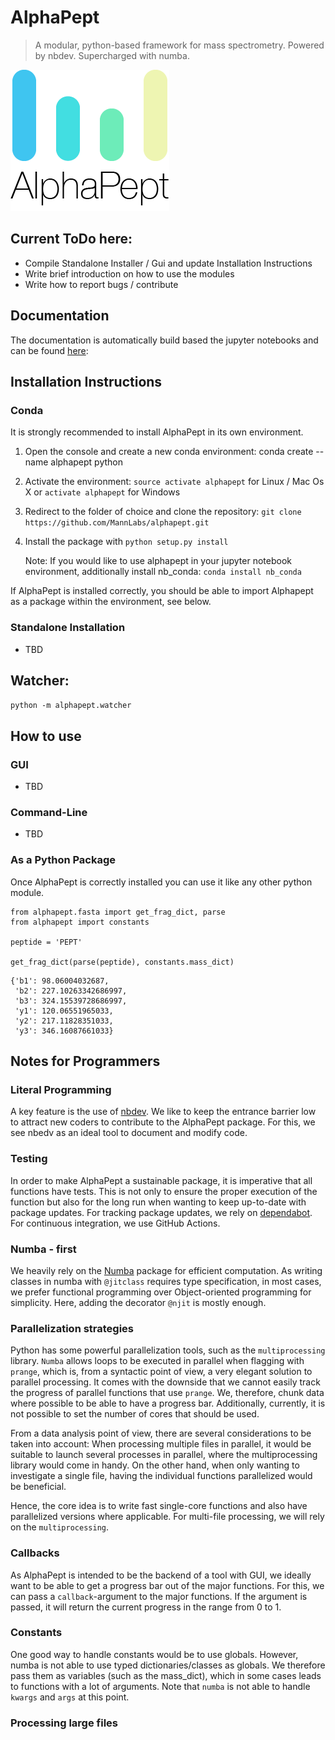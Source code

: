 # AlphaPept
> A modular, python-based framework for mass spectrometry. Powered by nbdev. Supercharged with numba.


![alphapept](nbs\images\alphapept_logo.png)

## Current ToDo here:

- Compile Standalone Installer / Gui and update Installation Instructions
- Write brief introduction on how to use the modules
- Write how to report bugs / contribute


## Documentation

The documentation is automatically build based the jupyter notebooks and can be found [here](https://mannlabs.github.io/alphapept/):

## Installation Instructions

### Conda
It is strongly recommended to install AlphaPept in its own environment.
1. Open the console and create a new conda environment: conda create --name alphapept python
2. Activate the environment: `source activate alphapept` for Linux / Mac Os X or `activate alphapept` for Windows
2. Redirect to the folder of choice and clone the repository: `git clone https://github.com/MannLabs/alphapept.git`
3. Install the package with `python setup.py install`

    Note: If you would like to use alphapept in your jupyter notebook environment, additionally install nb_conda: `conda install nb_conda`

If AlphaPept is installed correctly, you should be able to import Alphapept as a package within the environment, see below.

### Standalone Installation

* TBD

## Watcher:

`python -m alphapept.watcher`

## How to use

### GUI

* TBD

### Command-Line

* TBD


### As a Python Package
Once AlphaPept is correctly installed you can use it like any other python module.

```
from alphapept.fasta import get_frag_dict, parse
from alphapept import constants

peptide = 'PEPT'

get_frag_dict(parse(peptide), constants.mass_dict)
```




    {'b1': 98.06004032687,
     'b2': 227.10263342686997,
     'b3': 324.15539728686997,
     'y1': 120.06551965033,
     'y2': 217.11828351033,
     'y3': 346.16087661033}



## Notes for Programmers

### Literal Programming
A key feature is the use of [nbdev](https://github.com/fastai/nbdev). We like to keep the entrance barrier low to attract new coders to contribute to the AlphaPept package. For this, we see nbedv as an ideal tool to document and modify code.

### Testing

In order to make AlphaPept a sustainable package, it is imperative that all functions have tests. This is not only to ensure the proper execution of the function but also for the long run when wanting to keep up-to-date with package updates. For tracking package updates, we rely on [dependabot](https://dependabot.com). For continuous integration, we use GitHub Actions.

### Numba - first

We heavily rely on the [Numba](http://numba.pydata.org) package for efficient computation. As writing classes in numba with `@jitclass` requires type specification, in most cases, we prefer functional programming over
Object-oriented programming for simplicity. Here, adding the decorator `@njit` is mostly enough.

### Parallelization strategies

Python has some powerful parallelization tools, such as the `multiprocessing` library. `Numba` allows loops to be executed in parallel when flagging with `prange`, which is, from a syntactic point of view, a very elegant solution to parallel processing. It comes with the downside that we cannot easily track the progress of parallel functions that use `prange`. We, therefore, chunk data where possible to be able to have a progress bar. Additionally, currently, it is not possible to set the number of cores that should be used.

From a data analysis point of view, there are several considerations to be taken into account: When processing multiple files in parallel, it would be suitable to launch several processes in parallel, where the multiprocessing library would come in handy. On the other hand, when only wanting to investigate a single file, having the individual functions parallelized would be beneficial.

Hence, the core idea is to write fast single-core functions and also have parallelized versions where applicable. For multi-file processing, we will rely on the `multiprocessing`.

### Callbacks

As AlphaPept is intended to be the backend of a tool with GUI, we ideally want to be able to get a progress bar out of the major functions. For this, we can pass a `callback`-argument to the major functions. If the argument is passed, it will return the current progress in the range from 0 to 1.

### Constants 

One good way to handle constants would be to use globals. However, numba is not able to use typed dictionaries/classes as globals. We therefore pass them as variables (such as the mass_dict), which in some cases leads to functions with a lot of arguments. Note that `numba` is not able to handle `kwargs` and `args` at this point.


### Processing large files
